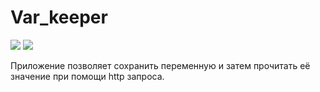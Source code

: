 # Var_keeper

![](https://github.com/Lyubomirych2/var_keeper/actions/workflows/staging.yml/badge.svg) ![](https://img.shields.io/docker/v/lyubomirych/var_keeper?label=build%20for%20commit&sort=date)

Приложение позволяет сохранить переменную и затем прочитать её значение при помощи http запроса.
